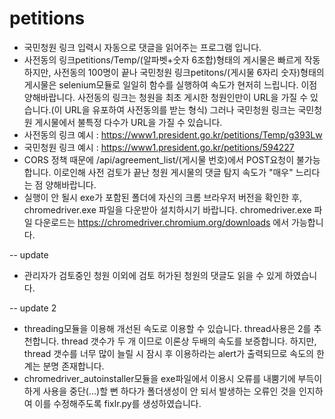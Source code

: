 # petitions
* 국민청원 링크 입력시 자동으로 댓글을 읽어주는 프로그램 입니다.
* 사전동의 링크petitions/Temp/(알파벳+숫자 6조합)형태의 게시물은 빠르게 작동하지만, 사전동의 100명이 끝나 국민청원 링크petitons/(게시물 6자리 숫자)형태의 게시물은 selenium모듈로 일일히 함수를 실행하여 속도가 현저히 느립니다. 이점 양해바랍니다. 사전동의 링크는 청원을 최초 게시한 청원인만이 URL을 가질 수 있습니다.(이 URL을 유포하여 사전동의를 받는 형식) 그러나 국민청원 링크는 국민청원 게시물에서 불특정 다수가 URL을 가질 수 있습니다.
* 사전동의 링크 예시 : https://www1.president.go.kr/petitions/Temp/g393Lw
* 국민청원 링크 예시 : https://www1.president.go.kr/petitions/594227
* CORS 정책 때문에 /api/agreement_list/(게시물 번호)에서 POST요청이 불가능합니다. 이로인해 사전 검토가 끝난 청원 게시물의 댓글 탐지 속도가 "매우" 느리다는 점 양해바랍니다.
* 실행이 안 될시 exe가 포함된 폴더에 자신의 크롬 브라우저 버전을 확인한 후, chromedriver.exe 파일을 다운받아 설치하시기 바랍니다. chromedriver.exe 파일 다운로드는 https://chromedriver.chromium.org/downloads 에서 가능합니다.


-- update
* 관리자가 검토중인 청원 이외에 검토 허가된 청원의 댓글도 읽을 수 있게 하였습니다.

-- update 2
* threading모듈을 이용해 개선된 속도로 이용할 수 있습니다. thread사용은 2를 추천합니다. thread 갯수가 두 개 이므로 이론상 두배의 속도를 보증합니다. 하지만, thread 갯수를 너무 많이 늘릴 시 잠시 후 이용하라는 alert가 출력되므로 속도의 한계는 분명 존재합니다.
* chromedriver_autoinstaller모듈을 exe파일에서 이용시 오류를 내뿜기에 부득이하게 사용을 중단(...)할 뻔 하다가 폴더생성이 안 되서 발생하는 오류인 것을 인지하여 이를 수정해주도록 fixlr.py를 생성하였습니다.
